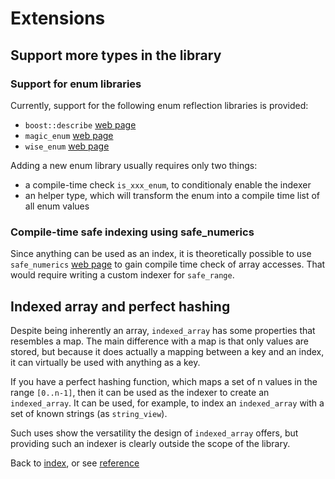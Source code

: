 <!--
Copyright 2022 Julien Blanc
Distributed under the Boost Software License, Version 1.0.
https://www.boost.org/LICENSE_1_0.txt
-->

# Extensions

## Support more types in the library

### Support for enum libraries

Currently, support for the following enum reflection libraries is provided:

* `boost::describe` [web page](https://github.com/boostorg/describe)
* `magic_enum` [web page](https://github.com/Neargye/magic_enum)
* `wise_enum` [web page](https://github.com/quicknir/wise_enum)

Adding a new enum library usually requires only two things:

* a compile-time check `is_xxx_enum`, to conditionaly enable the indexer
* an helper type, which will transform the enum into a compile time list
of all enum values

### Compile-time safe indexing using safe\_numerics

Since anything can be used as an index, it is theoretically possible to use
`safe_numerics` [web page](https://www.boost.org/doc/libs/1_80_0/libs/safe_numerics/doc/html/index.html)
to gain compile time check of array accesses. That would require writing a custom indexer for
`safe_range`.

## Indexed array and perfect hashing

Despite being inherently an array, `indexed_array` has some properties that
resembles a map. The main difference with a map is that only values are stored,
but because it does actually a mapping between a key and an index, it can virtually
be used with anything as a key.

If you have a perfect hashing function, which maps a set of n values in the
range `[0..n-1]`, then it can be used as the indexer to create an `indexed_array`.
It can be used, for example, to index an `indexed_array` with a set of known
strings (as `string_view`).

Such uses show the versatility the design of `indexed_array` offers, but providing such an
indexer is clearly outside the scope of the library.

Back to [index](index.md), or see [reference](reference.md)
